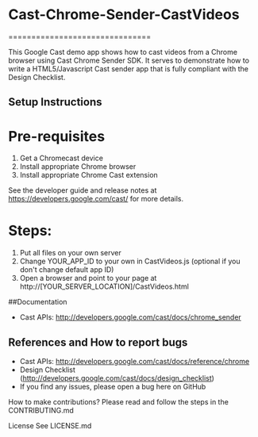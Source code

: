 # Cast-Chrome-Sender-CastVideos
===============================

This Google Cast demo app shows how to cast videos from a Chrome browser using Cast Chrome Sender SDK. It serves to demonstrate how to write a HTML5/Javascript Cast sender app that is fully compliant with the Design Checklist.

## Setup Instructions

# Pre-requisites
 1. Get a Chromecast device
 2. Install appropriate Chrome browser
 3. Install appropriate Chrome Cast extension

 See the developer guide and release notes at https://developers.google.com/cast/ for more details.
 
# Steps:
 1. Put all files on your own server
 2. Change YOUR_APP_ID to your own in CastVideos.js (optional if you don't change default app ID)
 4. Open a browser and point to your page at http://[YOUR_SERVER_LOCATION]/CastVideos.html

##Documentation
* Cast APIs: http://developers.google.com/cast/docs/chrome_sender

## References and How to report bugs
* Cast APIs: http://developers.google.com/cast/docs/reference/chrome
* Design Checklist (http://developers.google.com/cast/docs/design_checklist)
* If you find any issues, please open a bug here on GitHub

How to make contributions?
Please read and follow the steps in the CONTRIBUTING.md

License
See LICENSE.md
